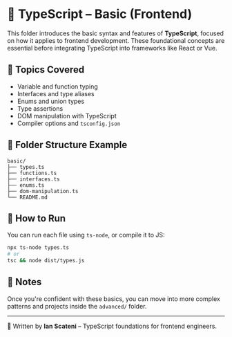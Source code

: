 # 🔷 TypeScript – Basic (Frontend)

This folder introduces the basic syntax and features of **TypeScript**, focused on how it applies to frontend development. These foundational concepts are essential before integrating TypeScript into frameworks like React or Vue.

## 🧠 Topics Covered

- Variable and function typing
- Interfaces and type aliases
- Enums and union types
- Type assertions
- DOM manipulation with TypeScript
- Compiler options and `tsconfig.json`

## 📁 Folder Structure Example

```
basic/
├── types.ts
├── functions.ts
├── interfaces.ts
├── enums.ts
├── dom-manipulation.ts
└── README.md
```

## 🚀 How to Run

You can run each file using `ts-node`, or compile it to JS:

```bash
npx ts-node types.ts
# or
tsc && node dist/types.js
```

## 📌 Notes

Once you're confident with these basics, you can move into more complex patterns and projects inside the `advanced/` folder.

---
📄 Written by **Ian Scateni** – TypeScript foundations for frontend engineers.